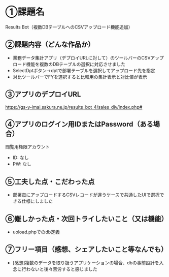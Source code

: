 # ①課題名
Results Bot（複数DBテーブルへのCSVアップロード機能追加）

## ②課題内容（どんな作品か）
- 業務データ集計アプリ（デプロイURLに対して）のツールバーのCSVアップロード機能を複数のDBテーブルの選択に対応させました
- SelectDptボタン→dptで部署テーブルを選択してアップロード先を指定
- 対比ツールバーでFYを選択すると比較用の集計表示と対比値が表示

## ③アプリのデプロイURL
https://gs-y-imai.sakura.ne.jp/results_bot_4/sales_div/index.php#

## ④アプリのログイン用IDまたはPassword（ある場合）
閲覧用権限アカウント
- ID: なし
- PW: なし

## ⑤工夫した点・こだわった点
- 部署毎にアップロードするCSVレコードが違うケースで共通したUIで選択できる仕様にしました


## ⑥難しかった点・次回トライしたいこと（又は機能）
- uoload.phpでのdb定義



## ⑦フリー項目（感想、シェアしたいこと等なんでも）
- [感想]複数のデータを取り扱うアプリケーションの場合、dbの事前設計を入念に行わないと後々苦労すると感じました
